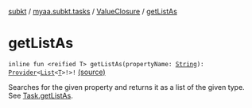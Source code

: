 [subkt](../../index.md) / [myaa.subkt.tasks](../index.md) / [ValueClosure](index.md) / [getListAs](./get-list-as.md)

# getListAs

`inline fun <reified T> getListAs(propertyName: `[`String`](https://kotlinlang.org/api/latest/jvm/stdlib/kotlin/-string/index.html)`): `[`Provider`](https://docs.gradle.org/current/javadoc/org/gradle/api/provider/Provider.html)`<`[`List`](https://kotlinlang.org/api/latest/jvm/stdlib/kotlin.collections/-list/index.html)`<`[`T`](get-list-as.md#T)`>!>!` [(source)](https://github.com/Myaamori/SubKt/blob/0.1.13/src/main/kotlin/myaa/subkt/tasks/tasks.kt#L523)

Searches for the given property and returns it as a list of the given type.
See [Task.getListAs](../org.gradle.api.-task/get-list-as.md).

